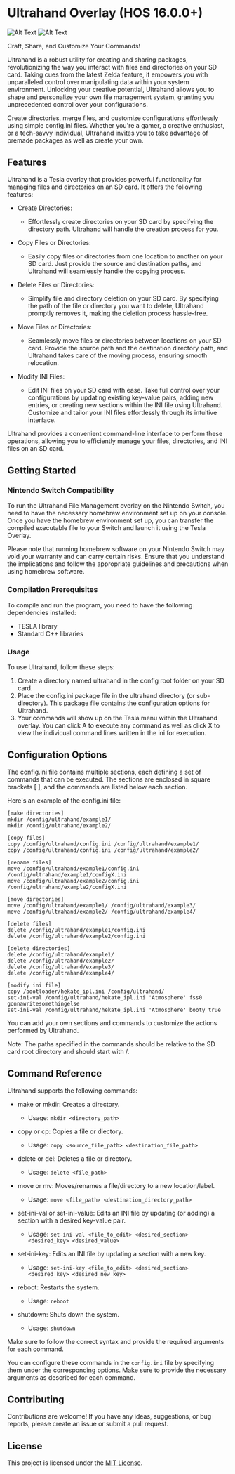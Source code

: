 # Ultrahand Overlay (HOS 16.0.0+)
![Alt Text](https://gbatemp.net/attachments/img_4440-jpg.377312/)
![Alt Text](https://gbatemp.net/attachments/img_4439-jpg.377313/)

Craft, Share, and Customize Your Commands!

Ultrahand is a robust utility for creating and sharing packages, revolutionizing the way you interact with files and directories on your SD card. Taking cues from the latest Zelda feature, it empowers you with unparalleled control over manipulating data within your system environment. Unlocking your creative potential, Ultrahand allows you to shape and personalize your own file management system, granting you unprecedented control over your configurations.

Create directories, merge files, and customize configurations effortlessly using simple config.ini files. Whether you're a gamer, a creative enthusiast, or a tech-savvy individual, Ultrahand invites you to take advantage of premade packages as well as create your own.

## Features

Ultrahand is a Tesla overlay that provides powerful functionality for managing files and directories on an SD card. It offers the following features:

- Create Directories:
  - Effortlessly create directories on your SD card by specifying the directory path. Ultrahand will handle the creation process for you.

- Copy Files or Directories:
  - Easily copy files or directories from one location to another on your SD card. Just provide the source and destination paths, and Ultrahand will seamlessly handle the copying process.

- Delete Files or Directories:
  - Simplify file and directory deletion on your SD card. By specifying the path of the file or directory you want to delete, Ultrahand promptly removes it, making the deletion process hassle-free.

- Move Files or Directories:
  - Seamlessly move files or directories between locations on your SD card. Provide the source path and the destination directory path, and Ultrahand takes care of the moving process, ensuring smooth relocation.

- Modify INI Files:
  - Edit INI files on your SD card with ease. Take full control over your configurations by updating existing key-value pairs, adding new entries, or creating new sections within the INI file using Ultrahand. Customize and tailor your INI files effortlessly through its intuitive interface.


Ultrahand provides a convenient command-line interface to perform these operations, allowing you to efficiently manage your files, directories, and INI files on an SD card.


## Getting Started

### Nintendo Switch Compatibility
To run the Ultrahand File Management overlay on the Nintendo Switch, you need to have the necessary homebrew environment set up on your console. Once you have the homebrew environment set up, you can transfer the compiled executable file to your Switch and launch it using the Tesla Overlay.

Please note that running homebrew software on your Nintendo Switch may void your warranty and can carry certain risks. Ensure that you understand the implications and follow the appropriate guidelines and precautions when using homebrew software.

### Compilation Prerequisites

To compile and run the program, you need to have the following dependencies installed:

- TESLA library
- Standard C++ libraries


### Usage

To use Ultrahand, follow these steps:

1. Create a directory named ultrahand in the config root folder on your SD card.
2. Place the config.ini package file in the ultrahand directory (or sub-directory). This package file contains the configuration options for Ultrahand.
3. Your commands will show up on the Tesla menu within the Ultrahand overlay.  You can click A to execute any command as well as click X to view the indivicual command lines written in the ini for execution.

## Configuration Options

The config.ini file contains multiple sections, each defining a set of commands that can be executed. The sections are enclosed in square brackets [ ], and the commands are listed below each section.

Here's an example of the config.ini file:
```
[make directories]
mkdir /config/ultrahand/example1/
mkdir /config/ultrahand/example2/

[copy files]
copy /config/ultrahand/config.ini /config/ultrahand/example1/
copy /config/ultrahand/config.ini /config/ultrahand/example2/

[rename files]
move /config/ultrahand/example1/config.ini /config/ultrahand/example1/configX.ini
move /config/ultrahand/example2/config.ini /config/ultrahand/example2/configX.ini

[move directories]
move /config/ultrahand/example1/ /config/ultrahand/example3/
move /config/ultrahand/example2/ /config/ultrahand/example4/

[delete files]
delete /config/ultrahand/example1/config.ini
delete /config/ultrahand/example2/config.ini

[delete directories]
delete /config/ultrahand/example1/
delete /config/ultrahand/example2/
delete /config/ultrahand/example3/
delete /config/ultrahand/example4/

[modify ini file]
copy /bootloader/hekate_ipl.ini /config/ultrahand/
set-ini-val /config/ultrahand/hekate_ipl.ini 'Atmosphere' fss0 gonnawritesomethingelse
set-ini-val ​/config/ultrahand/hekate_ipl.ini 'Atmosphere' booty true
```
You can add your own sections and commands to customize the actions performed by Ultrahand.

Note: The paths specified in the commands should be relative to the SD card root directory and should start with /.

## Command Reference

Ultrahand supports the following commands:

- make or mkdir: Creates a directory.
  - Usage: `mkdir <directory_path>`

- copy or cp: Copies a file or diectory.
  - Usage: `copy <source_file_path> <destination_file_path>`

- delete or del: Deletes a file or directory.
  - Usage: `delete <file_path>`

- move or mv: Moves/renames a file/directory to a new location/label.
  - Usage: `move <file_path> <destination_directory_path>`

- set-ini-val or set-ini-value: Edits an INI file by updating (or adding) a section with a desired key-value pair.
  - Usage: `set-ini-val <file_to_edit> <desired_section> <desired_key> <desired_value>`

- set-ini-key: Edits an INI file by updating a section with a new key.
  - Usage: `set-ini-key <file_to_edit> <desired_section> <desired_key> <desired_new_key>`

- reboot: Restarts the system.
  - Usage: `reboot`

- shutdown: Shuts down the system.
  - Usage: `shutdown`


Make sure to follow the correct syntax and provide the required arguments for each command.

You can configure these commands in the `config.ini` file by specifying them under the corresponding options. Make sure to provide the necessary arguments as described for each command.


## Contributing

Contributions are welcome! If you have any ideas, suggestions, or bug reports, please create an issue or submit a pull request.

## License

This project is licensed under the [MIT License](LICENSE).

